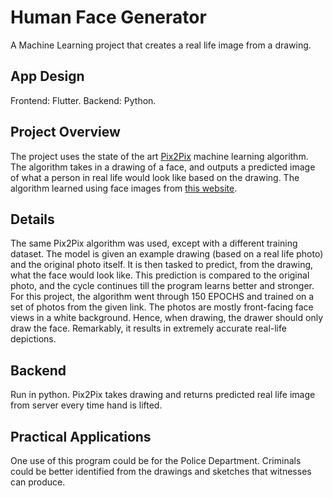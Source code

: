 # Human Face Generator

A Machine Learning project that creates a real life image from a drawing.

## App Design

Frontend: Flutter.
Backend: Python.

## Project Overview
The project uses the state of the art [Pix2Pix](https://arxiv.org/abs/1611.07004) machine learning algorithm. The algorithm takes in a drawing of a face, and outputs a predicted image of what a person in real life would look like based on the drawing. The algorithm learned using face images from [this website](https://generated.photos/). 

## Details
The same Pix2Pix algorithm was used, except with a different training dataset. The model is given an example drawing (based on a real life photo) and the original photo itself. It is then tasked to predict, from the drawing, what the face would look like. This prediction is compared to the original photo, and the cycle continues till the program learns better and stronger. For this project, the algorithm went through 150 EPOCHS and trained on a set of photos from the given link. The photos are mostly front-facing face views in a white background. Hence, when drawing, the drawer should only draw the face. Remarkably, it results in extremely accurate real-life depictions. 

## Backend 
Run in python. Pix2Pix takes drawing and returns predicted real life image from server every time hand is lifted. 

## Practical Applications
One use of this program could be for the Police Department. Criminals could be better identified from the drawings and sketches that witnesses can produce. 


